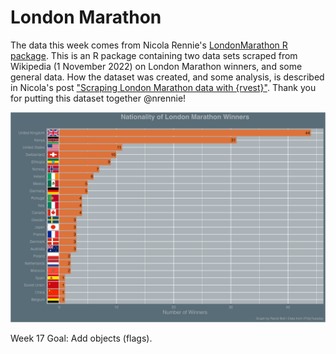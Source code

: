 # London Marathon

The data this week comes from Nicola Rennie's [LondonMarathon R package](https://github.com/nrennie/LondonMarathon). This is an R package containing two data sets scraped from Wikipedia (1 November 2022) on London Marathon winners, and some general data. How the dataset was created, and some analysis, is described in Nicola's post ["Scraping London Marathon data with {rvest}"](https://nrennie.rbind.io/blog/web-scraping-rvest-london-marathon/). Thank you for putting this dataset together @nrennie!

![](plot.png)

Week 17 Goal: Add objects (flags).
